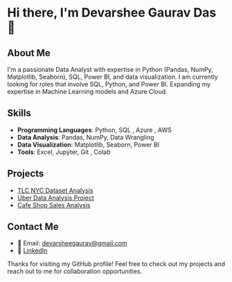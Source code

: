 # Hi there, I'm Devarshee Gaurav Das 👋

## About Me
I'm a passionate Data Analyst with expertise in Python (Pandas, NumPy, Matplotlib, Seaborn), SQL, Power BI, and data visualization. I am currently looking for roles that involve SQL, Python, and Power BI.
Expanding my expertise in Machine Learning models and Azure Cloud.

## Skills
- **Programming Languages**: Python, SQL , Azure , AWS
- **Data Analysis**: Pandas, NumPy, Data Wrangling
- **Data Visualization**: Matplotlib, Seaborn, Power BI
- **Tools**: Excel, Jupyter, Git , Colab

## Projects
- [TLC NYC Dataset Analysis](https://github.com/devarshe/Data-Analytics-Portfolio/blob/main/NYC_TLC_Project.ipynb)
- [Uber Data Analysis Project](https://github.com/devarshe/UBER/blob/main/Uber%20project%20Gaurav.ipynb)
- [Cafe Shop Sales Analysis](https://github.com/devarshe/Data-Analytics-Portfolio/blob/main/cafe%20shop%20MS%20SQL%20code.sql)

## Contact Me
- 📧 Email: devarsheegaurav@gmail.com
- 💼 [LinkedIn](https://www.linkedin.com/in/devarshee-das-8b9660177/)
<!-- - 🐦 [Twitter](https://twitter.com/<your-username>) -->
<!-- - 🌐 [Portfolio](https://<your-username>.github.io) -->


Thanks for visiting my GitHub profile! Feel free to check out my projects and reach out to me for collaboration opportunities.
